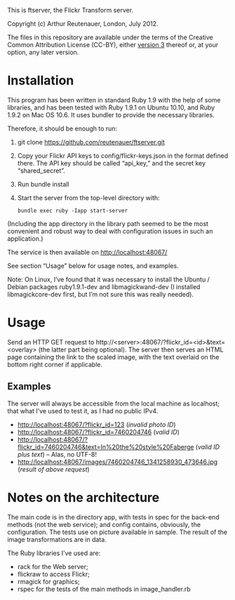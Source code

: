This is ftserver, the Flickr Transform server.

Copyright (c) Arthur Reutenauer, London, July 2012.

The files in this repository are available under the terms of the
Creative Common Attribution License (CC-BY), either
[version 3](http://creativecommons.org/licenses/by/3.0/) thereof or,
at your option, any later version.

Installation
===========

This program has been written in standard Ruby 1.9 with the help of some
libraries, and has been tested with Ruby 1.9.1 on Ubuntu 10.10, and Ruby
1.9.2 on Mac OS 10.6.  It uses bundler to provide the necessary
libraries.

Therefore, it should be enough to run:

1. git clone https://github.com/reutenauer/ftserver.git
2. Copy your Flickr API keys to config/flickr-keys.json in the format defined there.
   The API key should be called “api_key,” and the secret key “shared_secret”.
3. Run bundle install
4. Start the server from the top-level directory with:

       bundle exec ruby -Iapp start-server

(Including the app directory in the library path seemed to be the most
convenient and robust way to deal with configuration issues in such an
application.)

The service is then available on [http://localhost:48067/](http://localhost:48067/)

See section “Usage” below for usage notes, and examples.

Note: On Linux, I’ve found that it was necessary to install the Ubuntu /
Debian packages ruby1.9.1-dev and libmagickwand-dev (I installed
libmagickcore-dev first, but I’m not sure this was really needed).

Usage
=====

Send an HTTP GET request to http://&lt;server&gt;:48067/?flickr_id=&lt;id&gt;&amp;text=&lt;overlay&gt;
(the latter part being optional).  The server then serves an HTML page
containing the link to the scaled image, with the text overlaid on the
bottom right corner if applicable.

Examples
--------

The server will always be accessible from the local machine as
localhost; that what I’ve used to test it, as I had no public IPv4.

- [http://localhost:48067/?flickr_id=123](http://localhost:48067/?flickr_id=123) (*invalid photo ID*)
- [http://localhost:48067/?flickr_id=7460204746](http://localhost:48067/?flickr_id=7460204746) (*valid ID*)
- [http://localhost:48067/?flickr_id=7460204746&text=In%20the%20style%20Faberge](http://localhost:48067/?flickr_id=7460204746&text=In%20the%20style%20Faberge) (*valid ID plus text*) – Alas, no UTF-8!
- [http://localhost:48067/images/7460204746_1341258930_473646.jpg](http://localhost:48067/images/7460204746_1341258930_473646.jpg) (*result of above request*)

Notes on the architecture
=========================

The main code is in the directory app, with tests in spec for the
back-end methods (not the web service); and config contains, obviously,
the configuration.  The tests use on picture available in sample.  The
result of the image transformations are in data.

The Ruby libraries I’ve used are:

- rack for the Web server;
- flickraw to access Flickr;
- rmagick for graphics;
- rspec for the tests of the main methods in image_handler.rb
